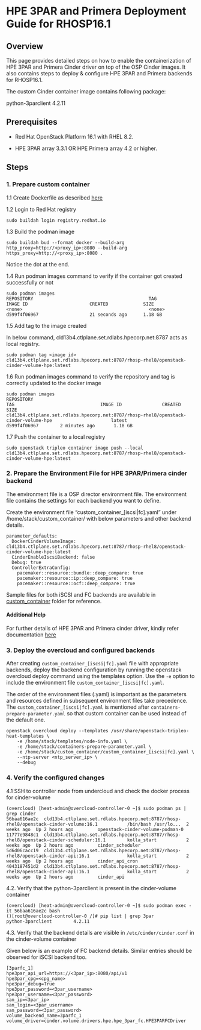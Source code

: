 # HPE 3PAR and Primera Deployment Guide for RHOSP16.1

## Overview

This page provides detailed steps on how to enable the containerization of HPE 3PAR and Primera Cinder driver on top of the OSP Cinder images.
It also contains steps to deploy & configure HPE 3PAR and Primera backends for RHOSP16.1.

The custom Cinder container image contains following package:

python-3parclient 4.2.11

## Prerequisites

* Red Hat OpenStack Platform 16.1 with RHEL 8.2.

* HPE 3PAR array 3.3.1 OR HPE Primera array 4.2 or higher.

## Steps

### 1.	Prepare custom container

1.1	Create Dockerfile as described [here](https://github.com/hpe-storage/hpe-3par-cinder-rhosp16.1/blob/master/Dockerfile)

1.2	Login to Red Hat registry
```
sudo buildah login registry.redhat.io 
```

1.3	Build the podman image
```
sudo buildah bud --format docker --build-arg http_proxy=http://<proxy_ip>:8080 --build-arg https_proxy=http://<proxy_ip>:8080 . 
```
Notice the dot at the end.

1.4	Run podman images command to verify if the container got created successfully or not
```
sudo podman images
REPOSITORY                                           TAG                 IMAGE ID                       CREATED             SIZE
<none>                                               <none>              d599f4f06967                   21 seconds ago      1.18 GB
```

1.5	Add tag to the image created

In below command, cld13b4.ctlplane.set.rdlabs.hpecorp.net:8787 acts as local registry.

```
sudo podman tag <image id> cld13b4.ctlplane.set.rdlabs.hpecorp.net:8787/rhosp-rhel8/openstack-cinder-volume-hpe:latest
```

1.6	Run podman images command to verify the repository and tag is correctly updated to the docker image
```
sudo podman images
REPOSITORY                                                                                                            TAG                                IMAGE ID               CREATED                    SIZE
cld13b4.ctlplane.set.rdlabs.hpecorp.net:8787/rhosp-rhel8/openstack-cinder-volume-hpe                      latest                             d599f4f06967        2 minutes ago       1.18 GB
```

1.7	Push the container to a local registry
```
sudo openstack tripleo container image push --local cld13b4.ctlplane.set.rdlabs.hpecorp.net:8787/rhosp-rhel8/openstack-cinder-volume-hpe:latest
```

### 2.	Prepare the Environment File for HPE 3PAR/Primera cinder backend

The environment file is a OSP director environment file. The environment file contains the settings for each backend you want to define.

Create the environment file “custom_container_[iscsi|fc].yaml” under /home/stack/custom_container/ with below parameters and other backend details.

```
parameter_defaults:
  DockerCinderVolumeImage: cld13b4.ctlplane.set.rdlabs.hpecorp.net:8787/rhosp-rhel8/openstack-cinder-volume-hpe:latest
  CinderEnableIscsiBackend: false
  Debug: true
  ControllerExtraConfig:
    pacemaker::resource::bundle::deep_compare: true
    pacemaker::resource::ip::deep_compare: true
    pacemaker::resource::ocf::deep_compare: true
```

Sample files for both iSCSI and FC backends are available in [custom_container](https://github.com/hpe-storage/hpe-3par-cinder-rhosp16.1/blob/master/custom_container) folder for reference.

#### Additional Help

For further details of HPE 3PAR and Primera cinder driver, kindly refer documentation [here](https://docs.openstack.org/cinder/victoria/configuration/block-storage/drivers/hpe-3par-driver.html)


### 3.	Deploy the overcloud and configured backends

After creating ```custom_container_[iscsi|fc].yaml``` file with appropriate backends, deploy the backend configuration by running the openstack overcloud deploy command using the templates option.
Use the ```-e``` option to include the environment file ```custom_container_[iscsi|fc].yaml```.

The order of the environment files (.yaml) is important as the parameters and resources defined in subsequent environment files take precedence.
The ```custom_container_[iscsi|fc].yaml``` is mentioned after ```containers-prepare-parameter.yaml``` so that custom container can be used instead of the default one.

```
openstack overcloud deploy --templates /usr/share/openstack-tripleo-heat-templates \
    -e /home/stack/templates/node-info.yaml \
    -e /home/stack/containers-prepare-parameter.yaml \
    -e /home/stack/custom_container/custom_container_[iscsi|fc].yaml \
    --ntp-server <ntp_server_ip> \
    --debug
```

### 4.	Verify the configured changes

4.1	SSH to controller node from undercloud and check the docker process for cinder-volume
```
(overcloud) [heat-admin@overcloud-controller-0 ~]$ sudo podman ps | grep cinder
56baa616ae2c  cld13b4.ctlplane.set.rdlabs.hpecorp.net:8787/rhosp-rhel8/openstack-cinder-volume:16.1           /bin/bash /usr/lo...  2 weeks ago  Up 2 hours ago         openstack-cinder-volume-podman-0
11777e9848c1  cld13b4.ctlplane.set.rdlabs.hpecorp.net:8787/rhosp-rhel8/openstack-cinder-scheduler:16.1        kolla_start           2 weeks ago  Up 2 hours ago         cinder_scheduler
5d6d06cacc19  cld13b4.ctlplane.set.rdlabs.hpecorp.net:8787/rhosp-rhel8/openstack-cinder-api:16.1              kolla_start           2 weeks ago  Up 2 hours ago         cinder_api_cron
4043187451d2  cld13b4.ctlplane.set.rdlabs.hpecorp.net:8787/rhosp-rhel8/openstack-cinder-api:16.1              kolla_start           2 weeks ago  Up 2 hours ago         cinder_api
```

4.2.	Verify that the python-3parclient is present in the cinder-volume container
```
(overcloud) [heat-admin@overcloud-controller-0 ~]$ sudo podman exec -it 56baa616ae2c bash
()[root@overcloud-controller-0 /]# pip list | grep 3par
python-3parclient        4.2.11
```

4.3.	Verify that the backend details are visible in ```/etc/cinder/cinder.conf``` in the cinder-volume container

Given below is an example of FC backend details. Similar entries should be observed for iSCSI backend too.

```
[3parfc_1]
hpe3par_api_url=https://<3par_ip>:8080/api/v1
hpe3par_cpg=<cpg_name>
hpe3par_debug=True
hpe3par_password=<3par_username>
hpe3par_username=<3par_password>
san_ip=<3par_ip>
san_login=<3par_username>
san_password=<3par_password>
volume_backend_name=3parfc_1
volume_driver=cinder.volume.drivers.hpe.hpe_3par_fc.HPE3PARFCDriver
```

